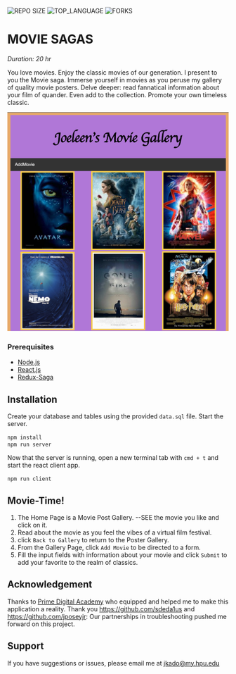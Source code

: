 ![REPO SIZE](https://img.shields.io/github/repo-size/JoelleKado/movie-sagas.svg?style=flat-square)
![TOP_LANGUAGE](https://img.shields.io/github/languages/top/JoelleKado/movie-sagas.svg?style=flat-square)
![FORKS](https://img.shields.io/github/forks/JoelleKado/movie-sagas.svg?style=social)

# MOVIE SAGAS

_Duration: 20 hr_

You love movies. Enjoy the classic movies of our generation. I present to you the Movie saga. Immerse yourself in movies as you peruse my gallery of quality movie posters. Delve deeper: read fannatical information about your film of quander. Even add to the collection. Promote your own timeless classic.

![intro](public/images/screenShots/gallery.png)

### Prerequisites

- [Node.js](https://nodejs.org/en/)
- [React.js](https://reactjs.org/)
- [Redux-Saga](https://redux-saga.js.org/)

## Installation

Create your database and tables using the provided `data.sql` file. Start the server.

```
npm install
npm run server
```

Now that the server is running, open a new terminal tab with `cmd + t` and start the react client app.

```
npm run client
```

## Movie-Time!

1. The Home Page is a Movie Post Gallery. 
    --SEE the movie you like and click on it.
2. Read about the movie as you feel the vibes of a virtual film festival.
3. click `Back to Gallery` to return to the Poster Gallery.
4. From the Gallery Page, click `Add Movie` to be directed to a form.
5. Fill the input fields with information about your movie and click `Submit` to add your favorite to the realm of classics.

## Acknowledgement
Thanks to [Prime Digital Academy](www.primeacademy.io) who equipped and helped me to make this application a reality. Thank you https://github.com/sdeda1us and https://github.com/jposeyjr: Our partnerships in troubleshooting pushed me forward on this project.

## Support
If you have suggestions or issues, please email me at [jkado@my.hpu.edu](www.google.com)